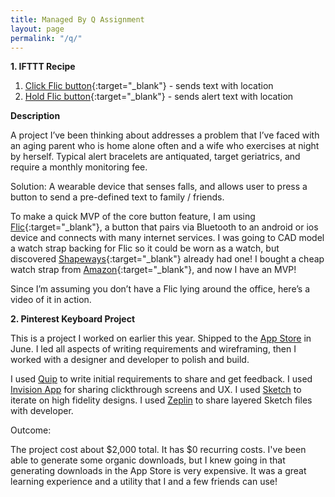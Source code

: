 ```yaml
---
title: Managed By Q Assignment
layout: page
permalink: "/q/"
---
```

**1\. IFTTT Recipe**

1.  [Click Flic button](https://ifttt.com/applets/44303349d-if-you-click-flic-then-share-location-in-sms){:target="_blank"} - sends text with location
2.  [Hold Flic button](https://ifttt.com/applets/44350944d-if-you-hold-flic-then-send-an-alert-sms-with-location){:target="_blank"} - sends alert text with location

**Description**

A project I’ve been thinking about addresses a problem that I’ve faced with an aging parent who is home alone often and a wife who exercises at night by herself. Typical alert bracelets are antiquated, target geriatrics, and require a monthly monitoring fee.

Solution: A wearable device that senses falls, and allows user to press a button to send a pre-defined text to family / friends.

To make a quick MVP of the core button feature, I am using [Flic](http://flic.io){:target="_blank"}, a button that pairs via Bluetooth to an android or ios device and connects with many internet services. I was going to CAD model a watch strap backing for Flic so it could be worn as a watch, but discovered [Shapeways](http://shpws.me/LeuU){:target="_blank"} already had one! I bought a cheap watch strap from [Amazon](https://www.amazon.com/gp/product/B017CK4PAQ/ref=oh_aui_detailpage_o00_s00?ie=UTF8&psc=1){:target="_blank"}, and now I have an MVP!

Since I’m assuming you don’t have a Flic lying around the office, here’s a video of it in action.

**2\. Pinterest Keyboard Project**

This is a project I worked on earlier this year. Shipped to the [App Store](http://pinkyapp.com) in June. I led all aspects of writing requirements and wireframing, then I worked with a designer and developer to polish and build. 

I used [Quip](https://quip.com/wBAaA8msyPoN) to write initial requirements to share and get feedback. I used [Invision App](https://invis.io/M957BYD8V) for sharing clickthrough screens and UX. I used [Sketch](https://sketch.cloud/s/RWOy/p/onboarding) to iterate on high fidelity designs. I used [Zeplin](https://scene.zeplin.io/project/56d88a9e32057a3d4cde4666) to share layered Sketch files with developer. 

Outcome:

The project cost about $2,000 total. It has $0 recurring costs. I've been able to generate some organic downloads, but I knew going in that generating downloads in the App Store is very expensive. It was a great learning experience and a utility that I and a few friends can use!